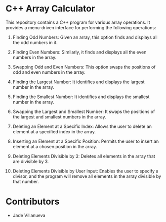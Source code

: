 # C++ Array Calculator
This repository contains a C++ program for various array operations. It provides a menu-driven interface for performing the following operations:

1. Finding Odd Numbers: Given an array, this option finds and displays all the odd numbers in it.

2. Finding Even Numbers: Similarly, it finds and displays all the even numbers in the array.

3. Swapping Odd and Even Numbers: This option swaps the positions of odd and even numbers in the array.

4. Finding the Largest Number: It identifies and displays the largest number in the array.

5. Finding the Smallest Number: It identifies and displays the smallest number in the array.

6. Swapping the Largest and Smallest Number: It swaps the positions of the largest and smallest numbers in the array.

7. Deleting an Element at a Specific Index: Allows the user to delete an element at a specified index in the array.

8. Inserting an Element at a Specific Position: Permits the user to insert an element at a chosen position in the array.

9. Deleting Elements Divisible by 3: Deletes all elements in the array that are divisible by 3.

10. Deleting Elements Divisible by User Input: Enables the user to specify a divisor, and the program will remove all elements in the array divisible by that number.

# Contributors

* Jade Villanueva
